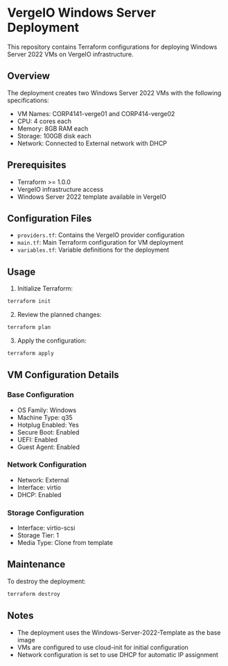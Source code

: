 # VergeIO Windows Server Deployment

This repository contains Terraform configurations for deploying Windows Server 2022 VMs on VergeIO infrastructure.

## Overview

The deployment creates two Windows Server 2022 VMs with the following specifications:
- VM Names: CORP4141-verge01 and CORP414-verge02
- CPU: 4 cores each
- Memory: 8GB RAM each
- Storage: 100GB disk each
- Network: Connected to External network with DHCP

## Prerequisites

- Terraform >= 1.0.0
- VergeIO infrastructure access
- Windows Server 2022 template available in VergeIO

## Configuration Files

- `providers.tf`: Contains the VergeIO provider configuration
- `main.tf`: Main Terraform configuration for VM deployment
- `variables.tf`: Variable definitions for the deployment

## Usage

1. Initialize Terraform:
```bash
terraform init
```

2. Review the planned changes:
```bash
terraform plan
```

3. Apply the configuration:
```bash
terraform apply
```

## VM Configuration Details

### Base Configuration
- OS Family: Windows
- Machine Type: q35
- Hotplug Enabled: Yes
- Secure Boot: Enabled
- UEFI: Enabled
- Guest Agent: Enabled

### Network Configuration
- Network: External
- Interface: virtio
- DHCP: Enabled

### Storage Configuration
- Interface: virtio-scsi
- Storage Tier: 1
- Media Type: Clone from template

## Maintenance

To destroy the deployment:
```bash
terraform destroy
```

## Notes

- The deployment uses the Windows-Server-2022-Template as the base image
- VMs are configured to use cloud-init for initial configuration
- Network configuration is set to use DHCP for automatic IP assignment
